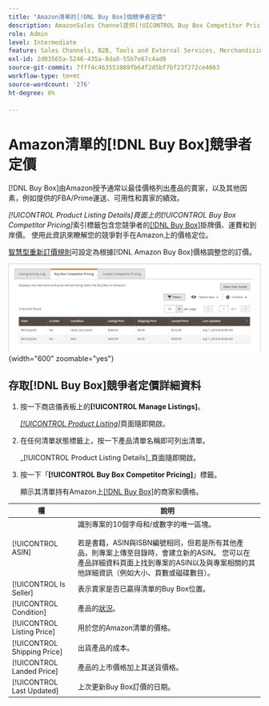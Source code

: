 ```yaml
---
title: "Amazon清單的[!DNL Buy Box]個競爭者定價"
description: AmazonSales Channel提供[!UICONTROL Buy Box Competitor Pricing]標籤，協助您瞭解競爭對手在Amazon上的價格定位。
role: Admin
level: Intermediate
feature: Sales Channels, B2B, Tools and External Services, Merchandising, Integration
exl-id: 2d03565a-5246-435a-8da8-55b7e67c4ad8
source-git-commit: 7fff4c463551089fb64f2d5bf7bf23f272ce4663
workflow-type: tm+mt
source-wordcount: '276'
ht-degree: 0%

---
```


# Amazon清單的[!DNL Buy Box]競爭者定價

[!DNL Buy Box]由Amazon授予通常以最佳價格列出產品的賣家，以及其他因素，例如提供的FBA/Prime運送、可用性和賣家的績效。

_[!UICONTROL Product Listing Details]_頁面上的_[!UICONTROL Buy Box Competitor Pricing]_&#x200B;索引標籤包含您競爭者的[[!DNL Buy Box]](./buy-box-competitor-pricing.md)掛牌價、運費和到岸價。 使用此資訊來瞭解您的競爭對手在Amazon上的價格定位。

[智慧型重新訂價規則](./intelligent-repricing-rules.md)可設定為根據[!DNL Amazon Buy Box]價格調整您的訂價。

![Buy Box競爭者定價詳細資料](assets/amazon-listing-details-buy-box.png){width="600" zoomable="yes"}

## 存取[!DNL Buy Box]競爭者定價詳細資料

1. 按一下商店儀表板上的&#x200B;**[!UICONTROL Manage Listings]**。

   [_[!UICONTROL Product Listing]_](./managing-product-listings.md)頁面隨即開啟。

1. 在任何清單狀態標籤上，按一下產品清單名稱即可列出清單。

   _[!UICONTROL Product Listing Details]_頁面隨即開啟。

1. 按一下「**[!UICONTROL Buy Box Competitor Pricing]**」標籤。

   顯示其清單持有Amazon上[[!DNL Buy Box]](./buy-box-competitor-pricing.md)的商家和價格。

| 欄 | 說明 |
|-----------------------------|----------------------------------------------------------------------------------------------------------------------------------------------------------------------------------------------------------------------------------------------------------------------------------------------------------------------------------------------------------------------------------------|
| [!UICONTROL ASIN] | 識別專案的10個字母和/或數字的唯一區塊。<br><br>若是書籍，ASIN與ISBN編號相同，但若是所有其他產品，則專案上傳至目錄時，會建立新的ASIN。 您可以在產品詳細資料頁面上找到專案的ASIN以及與專案相關的其他詳細資訊（例如大小、頁數或磁碟數目）。 |
| [!UICONTROL Is Seller] | 表示賣家是否已贏得清單的Buy Box位置。 |
| [!UICONTROL Condition] | 產品的[狀況](./product-listing-condition.md)。 |
| [!UICONTROL Listing Price] | 用於您的Amazon清單的價格。 |
| [!UICONTROL Shipping Price] | 出貨產品的成本。 |
| [!UICONTROL Landed Price] | 產品的上市價格加上其送貨價格。 |
| [!UICONTROL Last Updated] | 上次更新Buy Box訂價的日期。 |
